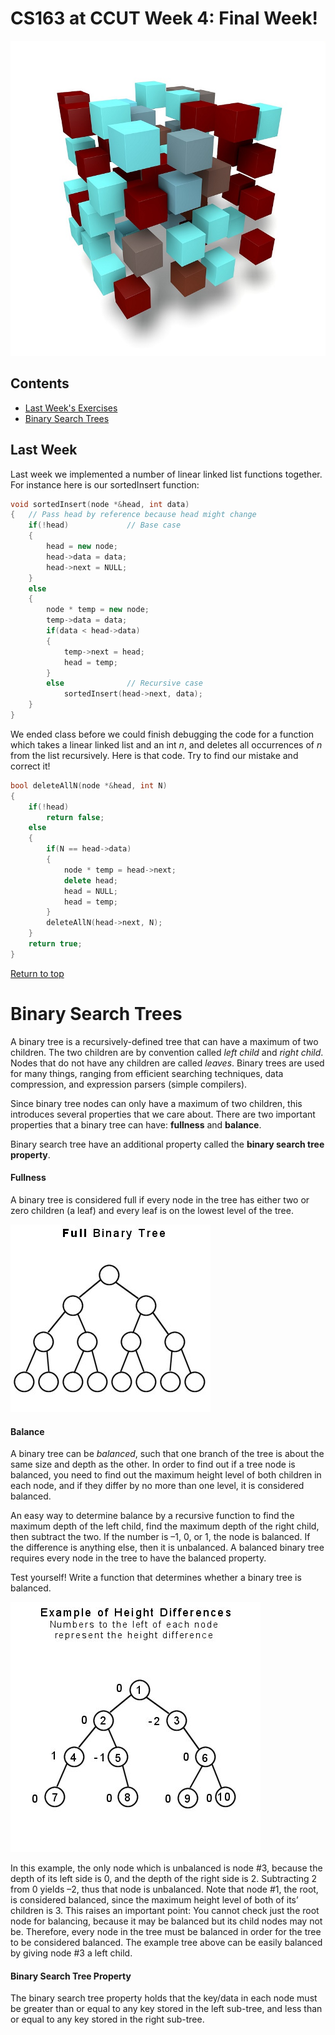 CS163 at CCUT Week 4: Final Week!
======
![Matrix](matrix.jpg)

Contents <a id="Index"></a>
--------
* [Last Week's Exercises](#LastWeek)
* [Binary Search Trees](#BST)


Last Week <a id="LastWeek"></a>
-----
Last week we implemented a number of linear linked list functions together. For instance here is our sortedInsert function:

```c++
void sortedInsert(node *&head, int data)
{   // Pass head by reference because head might change
    if(!head)             // Base case
    {
        head = new node;
        head->data = data;
        head->next = NULL;
    }
    else
    {
        node * temp = new node;
        temp->data = data;
        if(data < head->data)
        {
            temp->next = head;
            head = temp;
        }
        else              // Recursive case
            sortedInsert(head->next, data);
    }
}
```

We ended class before we could finish debugging the code for a function which takes a linear linked list and an int $n$, and deletes all occurrences of $n$ from the list recursively. Here is that code. Try to find our mistake and correct it!

```c++
bool deleteAllN(node *&head, int N)
{
    if(!head)
        return false;
    else
    {
        if(N == head->data)
        {
            node * temp = head->next;
            delete head;
            head = NULL;
            head = temp;
        }
        deleteAllN(head->next, N);
    }
    return true;
}
```

[Return to top](#Index)

Binary Search Trees <a id="BST"></a>
=======
A binary tree is a recursively-defined tree that can have a maximum of two children. The two children are by convention called *left child* and *right child*. Nodes that do not have any children are called *leaves*. Binary trees are used for many things, ranging from efficient searching techniques, data compression, and expression parsers (simple compilers).

Since binary tree nodes can only have a maximum of two children, this introduces several properties that we care about. There are two important properties that a binary tree can have: **fullness** and **balance**.

Binary search tree have an additional property called the **binary search tree property**.

#### Fullness

A binary tree is considered full if every node in the tree has either two or zero children (a leaf) and every leaf is on the lowest level of the tree.

![full tree](fullbst.jpg)

#### Balance

A binary tree can be *balanced*, such that one branch of the tree is about the same size and depth as the other. In order to find out if a tree node is balanced, you need to find out the maximum height level of both children in each node, and if they differ by no more than one level, it is considered balanced.

An easy way to determine balance by a recursive function to find the maximum depth of the left child, find the maximum depth of the right child, then subtract the two. If the number is –1, 0, or 1, the node is balanced. If the difference is anything else, then it is unbalanced. A balanced binary tree requires every node in the tree to have the balanced property.

Test yourself! Write a function that determines whether a binary tree is balanced.

![balance](balance.jpg)

In this example, the only node which is unbalanced is node \#3, because the depth of its left side is 0, and the depth of the right side is 2. Subtracting 2 from 0 yields –2, thus that node is unbalanced. Note that node \#1, the root, is considered balanced, since the maximum height level of both of its’ children is 3. This raises an important point: You cannot check just the root node for balancing, because it may be balanced but its child nodes may not be. Therefore, every node in the tree must be balanced in order for the tree to be considered balanced. The example tree above can be easily balanced by giving node \#3 a left child.

#### Binary Search Tree Property

The binary search tree property holds that the key/data in each node must be greater than or equal to any key stored in the left sub-tree, and less than or equal to any key stored in the right sub-tree.
